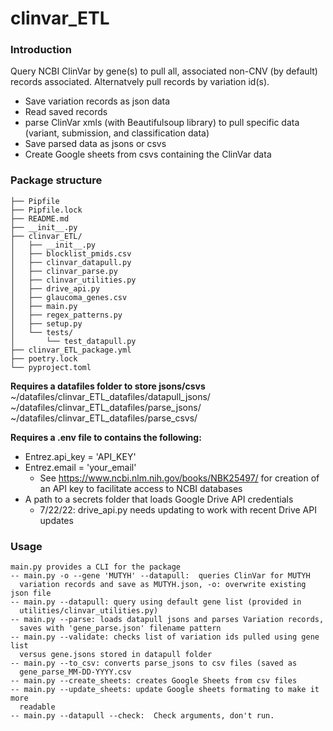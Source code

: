 # clinvar_ETL

### Introduction 
Query NCBI ClinVar by gene(s) to pull all, associated non-CNV (by default)
records associated. Alternatvely pull records by variation id(s). 
- Save variation records as json data
- Read saved records
- parse ClinVar xmls (with Beautifulsoup library) to pull specific data (variant,
  submission, and classification data)
- Save parsed data as jsons or csvs
- Create Google sheets from csvs containing the ClinVar data

### Package structure

```.
├── Pipfile
├── Pipfile.lock
├── README.md
├── __init__.py
├── clinvar_ETL/
│   ├── __init__.py
│   ├── blocklist_pmids.csv
│   ├── clinvar_datapull.py
│   ├── clinvar_parse.py
│   ├── clinvar_utilities.py
│   ├── drive_api.py
│   ├── glaucoma_genes.csv
│   ├── main.py
│   ├── regex_patterns.py
│   ├── setup.py
│   └── tests/
│       └── test_datapull.py
├── clinvar_ETL_package.yml
├── poetry.lock
└── pyproject.toml
```

**Requires a datafiles folder to store jsons/csvs**  
~/datafiles/clinvar_ETL_datafiles/datapull_jsons/  
~/datafiles/clinvar_ETL_datafiles/parse_jsons/  
~/datafiles/clinvar_ETL_datafiles/parse_csvs/  


**Requires a .env file to  contains the following:**  
- Entrez.api_key = 'API_KEY' 
- Entrez.email = 'your_email'
  - See https://www.ncbi.nlm.nih.gov/books/NBK25497/ for creation of an API key to facilitate access to NCBI databases
- A path to a secrets folder that loads Google Drive API credentials
  - 7/22/22: drive_api.py needs updating to work with recent Drive API updates

### Usage

```
main.py provides a CLI for the package
-- main.py -o --gene 'MUTYH' --datapull:  queries ClinVar for MUTYH 
  variation records and save as MUTYH.json, -o: overwrite existing json file
-- main.py --datapull: query using default gene list (provided in 
  utilities/clinvar_utilities.py)
-- main.py --parse: loads datapull jsons and parses Variation records, 
  saves with 'gene_parse.json' filename pattern
-- main.py --validate: checks list of variation ids pulled using gene list
  versus gene.jsons stored in datapull folder
-- main.py --to_csv: converts parse_jsons to csv files (saved as 
  gene_parse_MM-DD-YYYY.csv
-- main.py --create_sheets: creates Google Sheets from csv files
-- main.py --update_sheets: update Google sheets formating to make it more
  readable
-- main.py --datapull --check:  Check arguments, don't run. 
```
